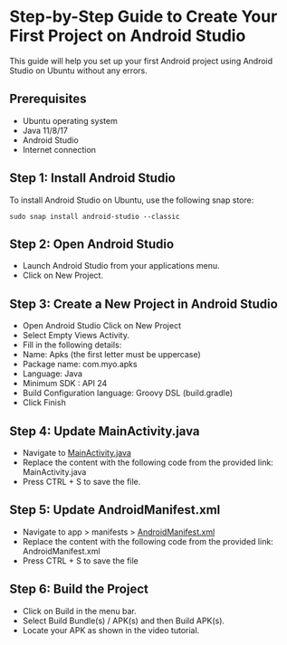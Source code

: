 # Step-by-Step Guide to Create Your First Project on Android Studio

This guide will help you set up your first Android project using Android Studio on Ubuntu without any errors.

## Prerequisites

- Ubuntu operating system
- Java 11/8/17
- Android Studio
- Internet connection

##  Step 1: Install Android Studio

To install Android Studio on Ubuntu, use the following snap store:

```
sudo snap install android-studio --classic
```

##  Step 2: Open Android Studio
* Launch Android Studio from your applications menu.
* Click on New Project.

##  Step 3: Create a New Project in Android Studio
* Open Android Studio Click on New Project
* Select Empty Views Activity.
* Fill in the following details:
* Name: Apks (the first letter must be uppercase)
* Package name: com.myo.apks
* Language: Java
* Minimum SDK : API 24
* Build Configuration language: Groovy DSL (build.gradle)
* Click Finish

##  Step 4: Update MainActivity.java
* Navigate to [MainActivity.java](https://raw.githubusercontent.com/efxtv/Android-Studio-Android-Hello-World-Project-/refs/heads/main/app/src/main/java/com/myo/apks/MainActivity.java)
* Replace the content with the following code from the provided link: MainActivity.java
* Press CTRL + S to save the file.

##  Step 5: Update AndroidManifest.xml
* Navigate to app > manifests > [AndroidManifest.xml](https://raw.githubusercontent.com/efxtv/Android-Studio-Android-Hello-World-Project-/refs/heads/main/app/src/main/AndroidManifest.xml)
* Replace the content with the following code from the provided link: AndroidManifest.xml
* Press CTRL + S to save the file

##  Step 6: Build the Project
* Click on Build in the menu bar.
* Select Build Bundle(s) / APK(s) and then Build APK(s).
* Locate your APK as shown in the video tutorial.
